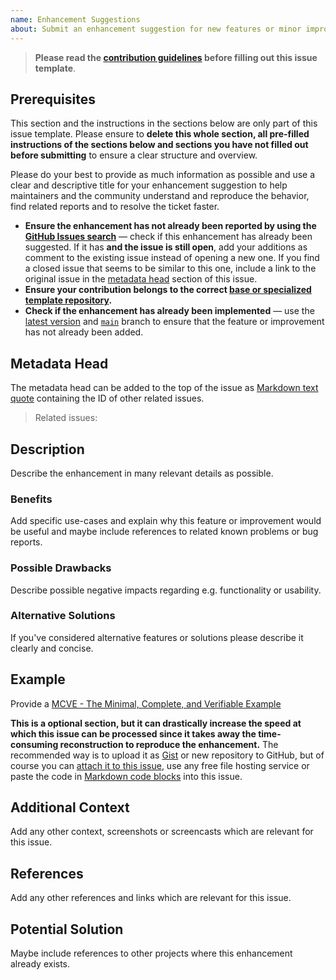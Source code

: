 ```yaml
---
name: Enhancement Suggestions
about: Submit an enhancement suggestion for new features or minor improvements to existing functionality
---
```


<!-- Click on the "Preview" tab to render the instructions in a more readable format -->

> **Please read the [contribution guidelines](https://github.com/svengreb/tmpl-go/blob/main/CONTRIBUTING.md) before filling out this issue template**.

## Prerequisites

This section and the instructions in the sections below are only part of this issue template. Please ensure to **delete this whole section, all pre-filled instructions of the sections below and sections you have not filled out before submitting** to ensure a clear structure and overview.

Please do your best to provide as much information as possible and use a clear and descriptive title for your enhancement suggestion to help maintainers and the community understand and reproduce the behavior, find related reports and to resolve the ticket faster.

- **Ensure the enhancement has not already been reported by using the [GitHub Issues search](https://github.com/svengreb/tmpl-go/issues)** — check if this enhancement has already been suggested. If it has **and the issue is still open**, add your additions as comment to the existing issue instead of opening a new one. If you find a closed issue that seems to be similar to this one, include a link to the original issue in the [metadata head](#metadata-head) section of this issue.
- **Ensure your contribution belongs to the correct [base or specialized template repository](https://github.com/svengreb?&tab=repositories&q=tmpl).**
- **Check if the enhancement has already been implemented** — use the [latest version](https://github.com/svengreb/tmpl-go/releases/latest) and [`main`](https://github.com/svengreb/tmpl-go/tree/main) branch to ensure that the feature or improvement has not already been added.

## Metadata Head

The metadata head can be added to the top of the issue as [Markdown text quote](https://docs.github.com/en/github/writing-on-github/basic-writing-and-formatting-syntax) containing the ID of other related issues.

> Related issues:

## Description

Describe the enhancement in many relevant details as possible.

### Benefits

Add specific use-cases and explain why this feature or improvement would be useful and maybe include references to related known problems or bug reports.

### Possible Drawbacks

Describe possible negative impacts regarding e.g. functionality or usability.

### Alternative Solutions

If you've considered alternative features or solutions please describe it clearly and concise.

## Example

Provide a [MCVE - The Minimal, Complete, and Verifiable Example](https://github.com/svengreb/tmpl-go/blob/main/CONTRIBUTING.md#mcve)

**This is a optional section, but it can drastically increase the speed at which this issue can be processed since it takes away the time-consuming reconstruction to reproduce the enhancement.**
The recommended way is to upload it as [Gist](https://gist.github.com) or new repository to GitHub, but of course you can [attach it to this issue](https://docs.github.com/en/github/managing-your-work-on-github/file-attachments-on-issues-and-pull-requests), use any free file hosting service or paste the code in [Markdown code blocks](https://docs.github.com/en/github/writing-on-github/basic-writing-and-formatting-syntax) into this issue.

## Additional Context

Add any other context, screenshots or screencasts which are relevant for this issue.

## References

Add any other references and links which are relevant for this issue.

## Potential Solution

Maybe include references to other projects where this enhancement already exists.
